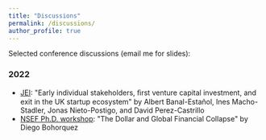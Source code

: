 ```yaml
---
title: "Discussions"
permalink: /discussions/
author_profile: true
---
```



Selected conference discussions (email me for slides):

### 2022

* [JEI](https://editorialexpress.com/conference/JEI2022/program/JEI2022.html): "Early individual stakeholders, ﬁrst venture capital investment, and exit in the UK startup ecosystem" by Albert Banal-Estañol, Ines Macho-Stadler, Jonas Nieto-Postigo, and David Perez-Castrillo
* [NSEF Ph.D. workshop](https://csef.it/Event/the-1st-naples-school-of-economics-and-finance-phd-and-post-doctoral-workshop/): "The Dollar and Global Financial Collapse" by Diego Bohorquez
